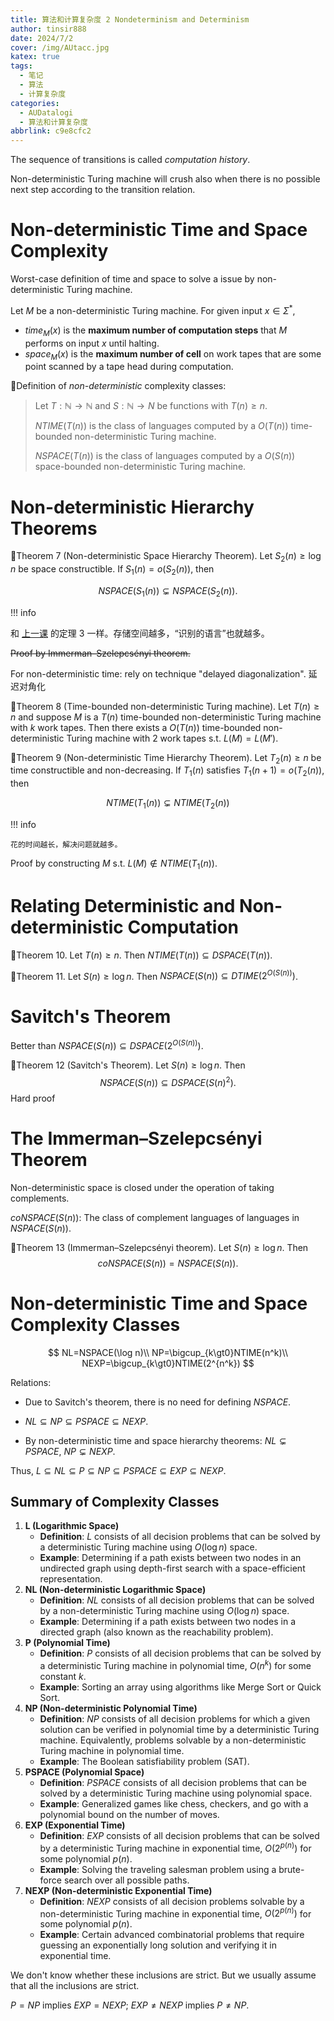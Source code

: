 ```yaml
---
title: 算法和计算复杂度 2 Nondeterminism and Determinism
author: tinsir888
date: 2024/7/2
cover: /img/AUtacc.jpg
katex: true
tags:
  - 笔记
  - 算法
  - 计算复杂度
categories:
  - AUDatalogi
  - 算法和计算复杂度
abbrlink: c9e8cfc2
---
```


The sequence of transitions is called *computation history*.

Non-deterministic Turing machine will crush also when there is no possible next step according to the transition relation.

# Non-deterministic Time and Space Complexity

Worst-case definition of time and space to solve a issue by non-deterministic Turing machine.

Let $M$ be a non-deterministic Turing machine. For given input $x\in\Sigma^*$,

- $time_M(x)$ is the **maximum number of computation steps** that $M$ performs on input $x$ until halting.
- $space_M(x)$ is the **maximum number of cell** on work tapes that are some point scanned by a tape head during computation.

:book:Definition of *non-deterministic* complexity classes:

> Let $T:\mathbb N\rightarrow\mathbb N$ and $S:\mathbb N\rightarrow N$ be functions with $T(n)\ge n$.
>
> $NTIME(T(n))$ is the class of languages computed by a $O(T(n))$ time-bounded non-deterministic Turing machine.
>
> $NSPACE(T(n))$ is the class of languages computed by a $O(S(n))$ space-bounded non-deterministic Turing machine.

# Non-deterministic Hierarchy Theorems

:dart:Theorem 7 (Non-deterministic Space Hierarchy Theorem). Let $S_2(n)\ge\log n$ be space constructible. If $S_1(n)=o(S_2(n))$, then

$$
NSPACE(S_1(n))\subsetneq NSPACE(S_2(n)).
$$

!!! info

   和 [上一课](https://tinsir888.github.io/posts/7f7103e4.html) 的定理 3 一样。存储空间越多，“识别的语言”也就越多。



~~Proof by  Immerman–Szelepcsényi theorem.~~

For non-deterministic time: rely on technique "delayed diagonalization". 延迟对角化

:dart:Theorem 8 (Time-bounded non-deterministic Turing machine). Let $T(n)\ge n$ and suppose $M$ is a $T(n)$ time-bounded non-deterministic Turing machine with $k$ work tapes. Then there exists a $O(T(n))$ time-bounded non-deterministic Turing machine with $2$ work tapes s.t. $L(M)=L(M')$.

:dart:Theorem 9 (Non-deterministic Time Hierarchy Theorem). Let $T_2(n)\ge n$ be time constructible and non-decreasing. If $T_1(n)$ satisfies $T_1(n+1)=o(T_2(n))$, then

$$
NTIME(T_1(n))\subsetneq NTIME(T_2(n))
$$

!!! info

    花的时间越长，解决问题就越多。



Proof by constructing $M$ s.t. $L(M)\not\in NTIME(T_1(n))$.

# Relating Deterministic and Non-deterministic Computation

:dart:Theorem 10. Let $T(n)\ge n$. Then $NTIME(T(n))\subseteq DSPACE(T(n))$.

:dart:Theorem 11. Let $S(n)\ge\log n$. Then $NSPACE(S(n))\subseteq DTIME(2^{O(S(n))})$.

# Savitch's Theorem

Better than $NSPACE(S(n))\subseteq DSPACE(2^{O(S(n))})$.

:dart:Theorem 12 (Savitch's Theorem). Let $S(n)\ge\log n$. Then
$$
NSPACE(S(n))\subseteq DSPACE(S(n)^2).
$$
Hard proof

# The Immerman–Szelepcsényi Theorem

Non-deterministic space is closed under the operation of taking complements.

$coNSPACE(S(n))$: The class of complement languages of languages in $NSPACE(S(n))$.

:dart:Theorem 13 (Immerman–Szelepcsényi theorem). Let $S(n)\ge\log n$. Then
$$
coNSPACE(S(n))=NSPACE(S(n)).
$$

# Non-deterministic Time and Space Complexity Classes

$$
NL=NSPACE(\log n)\\
NP=\bigcup_{k\gt0}NTIME(n^k)\\
NEXP=\bigcup_{k\gt0}NTIME(2^{n^k})
$$

Relations:

- Due to Savitch's theorem, there is no need for defining $NSPACE$.

- $NL\subseteq NP\subseteq PSPACE\subseteq NEXP$.
- By non-deterministic time and space hierarchy theorems: $NL\subsetneq PSPACE$, $NP\subsetneq NEXP$.

Thus, $L\subseteq NL\subseteq P\subseteq NP\subseteq PSPACE\subseteq EXP\subseteq NEXP$.

## Summary of Complexity Classes

1. **L (Logarithmic Space)**
   - **Definition**: $L$ consists of all decision problems that can be solved by a deterministic Turing machine using $O(\log n)$ space.
   - **Example**: Determining if a path exists between two nodes in an undirected graph using depth-first search with a space-efficient representation.
2. **NL (Non-deterministic Logarithmic Space)**
   - **Definition**: $NL$ consists of all decision problems that can be solved by a non-deterministic Turing machine using $O(\log n)$ space.
   - **Example**: Determining if a path exists between two nodes in a directed graph (also known as the reachability problem).
3. **P (Polynomial Time)**
   - **Definition**: $P$ consists of all decision problems that can be solved by a deterministic Turing machine in polynomial time, $O(n^k)$ for some constant $k$.
   - **Example**: Sorting an array using algorithms like Merge Sort or Quick Sort.
4. **NP (Non-deterministic Polynomial Time)**
   - **Definition**: $NP$ consists of all decision problems for which a given solution can be verified in polynomial time by a deterministic Turing machine. Equivalently, problems solvable by a non-deterministic Turing machine in polynomial time.
   - **Example**: The Boolean satisfiability problem (SAT).
5. **PSPACE (Polynomial Space)**
   - **Definition**: $PSPACE$ consists of all decision problems that can be solved by a deterministic Turing machine using polynomial space.
   - **Example**: Generalized games like chess, checkers, and go with a polynomial bound on the number of moves.
6. **EXP (Exponential Time)**
   - **Definition**: $EXP$ consists of all decision problems that can be solved by a deterministic Turing machine in exponential time, $O(2^{p(n)})$ for some polynomial $p(n)$.
   - **Example**: Solving the traveling salesman problem using a brute-force search over all possible paths.
7. **NEXP (Non-deterministic Exponential Time)**
   - **Definition**: $NEXP$ consists of all decision problems solvable by a non-deterministic Turing machine in exponential time, $O(2^{p(n)})$ for some polynomial $p(n)$.
   - **Example**: Certain advanced combinatorial problems that require guessing an exponentially long solution and verifying it in exponential time.

We don't know whether these inclusions are strict. But we usually assume that all the inclusions are strict.

$P=NP$ implies $EXP=NEXP$; $EXP\neq NEXP$ implies $P\neq NP$.